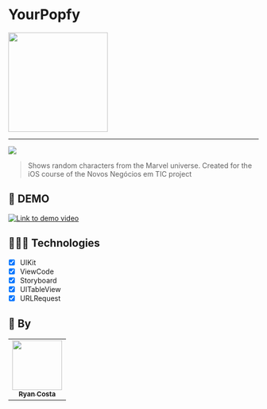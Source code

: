 # YourPopfy

<img width="200" src="https://github.com/rafaelcuns/HeroWho/assets/60184277/a18be043-6096-435c-bb1a-c2cf9fbcedba">

<hr>

<img src="https://img.shields.io/badge/Swift-FA7343?style=for-the-badge&logo=swift&logoColor=white">

> Shows random characters from the Marvel universe. Created for the iOS course of the Novos Negócios em TIC project

## 🎥 DEMO
[![Link to demo video](http://img.youtube.com/vi/DkoN7SA1MuE/0.jpg)](http://www.youtube.com/watch?v=DkoN7SA1MuE "Go to video")

## 👩🏾‍💻 Technologies
- [x] UIKit
- [x] ViewCode
- [x] Storyboard
- [x] UITableView
- [x] URLRequest

## 🤝 By

<table>
  <tr>
    <td align="center">
      <a href="https://github.com/ryancosta15">
        <img src="https://avatars.githubusercontent.com/u/60184277?v=4](https://avatars.githubusercontent.com/u/89921782?v=4)" width="100px;"/><br>
        <sub>
          <b>Ryan Costa</b>
        </sub>
      </a>
    </td>
  </tr>
</table>
